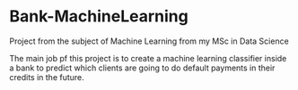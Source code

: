 # Bank-MachineLearning
Project from the subject of Machine Learning from my MSc in Data Science

The main job pf this project is to create a machine learning classifier inside a bank to predict which clients are going to do default payments in their credits in the future.
